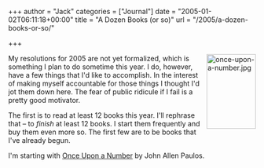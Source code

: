 +++
author = "Jack"
categories = ["Journal"]
date = "2005-01-02T06:11:18+00:00"
title = "A Dozen Books (or so)"
url = "/2005/a-dozen-books-or-so/"

+++

<img src="/images/blog//once-upon-a-number.jpg" border="0" height="152" width="100" alt="once-upon-a-number.jpg" align="right" />

My resolutions for 2005 are not yet formalized, which is something I plan to do sometime this year. I do, however, have a few things that I'd like to accomplish. In the interest of making myself accountable for those things I thought I'd jot them down here. The fear of public ridicule if I fail is a pretty good motivator.

The first is to read at least 12 books this year. I'll rephrase that &#8211; to _finish_ at least 12 books. I start them frequently and buy them even more so. The first few are to be books that I've already begun.

I'm starting with [Once Upon a Number][1] by John Allen Paulos.

 [1]: http://www.amazon.com/exec/obidos/tg/detail/-/0465051588/